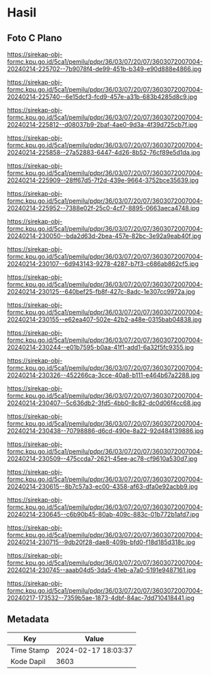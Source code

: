 # Hasil

## Foto C Plano

https://sirekap-obj-formc.kpu.go.id/5ca1/pemilu/pdpr/36/03/07/20/07/3603072007004-20240214-225702--7b9078f4-de99-451b-b349-e90d888e4866.jpg

https://sirekap-obj-formc.kpu.go.id/5ca1/pemilu/pdpr/36/03/07/20/07/3603072007004-20240214-225740--6e15dcf3-fcd9-457e-a31b-683b4285d8c9.jpg

https://sirekap-obj-formc.kpu.go.id/5ca1/pemilu/pdpr/36/03/07/20/07/3603072007004-20240214-225812--d08037b9-2baf-4ae0-9d3a-4f39d725cb7f.jpg

https://sirekap-obj-formc.kpu.go.id/5ca1/pemilu/pdpr/36/03/07/20/07/3603072007004-20240214-225858--27a52883-6447-4d26-8b52-76cf89e5d1da.jpg

https://sirekap-obj-formc.kpu.go.id/5ca1/pemilu/pdpr/36/03/07/20/07/3603072007004-20240214-225909--28ff67d5-7f2d-439e-9664-3752bce35639.jpg

https://sirekap-obj-formc.kpu.go.id/5ca1/pemilu/pdpr/36/03/07/20/07/3603072007004-20240214-225952--7388e02f-25c0-4cf7-8895-0663aeca4748.jpg

https://sirekap-obj-formc.kpu.go.id/5ca1/pemilu/pdpr/36/03/07/20/07/3603072007004-20240214-230050--bda2d63d-2bea-457e-82bc-3e92a9eab40f.jpg

https://sirekap-obj-formc.kpu.go.id/5ca1/pemilu/pdpr/36/03/07/20/07/3603072007004-20240214-230107--6d943143-9278-4287-b7f3-c686ab862cf5.jpg

https://sirekap-obj-formc.kpu.go.id/5ca1/pemilu/pdpr/36/03/07/20/07/3603072007004-20240214-230125--640bef25-fb8f-427c-8adc-1e307cc9972a.jpg

https://sirekap-obj-formc.kpu.go.id/5ca1/pemilu/pdpr/36/03/07/20/07/3603072007004-20240214-230155--e62ea407-502e-42b2-a48e-0315bab04838.jpg

https://sirekap-obj-formc.kpu.go.id/5ca1/pemilu/pdpr/36/03/07/20/07/3603072007004-20240214-230244--e01b7595-b0aa-41f1-add1-6a32f5fc9355.jpg

https://sirekap-obj-formc.kpu.go.id/5ca1/pemilu/pdpr/36/03/07/20/07/3603072007004-20240214-230326--452266ca-3cce-40a8-b111-e464b67a2288.jpg

https://sirekap-obj-formc.kpu.go.id/5ca1/pemilu/pdpr/36/03/07/20/07/3603072007004-20240214-230407--5c636db2-3fd5-4bb0-8c82-dc0d06f4cc68.jpg

https://sirekap-obj-formc.kpu.go.id/5ca1/pemilu/pdpr/36/03/07/20/07/3603072007004-20240214-230438--70798886-d6cd-490e-8a22-92d484139886.jpg

https://sirekap-obj-formc.kpu.go.id/5ca1/pemilu/pdpr/36/03/07/20/07/3603072007004-20240214-230509--475ccda7-2621-45ee-ac78-cf9610a530d7.jpg

https://sirekap-obj-formc.kpu.go.id/5ca1/pemilu/pdpr/36/03/07/20/07/3603072007004-20240214-230615--8b7c57a3-ec00-4358-af63-dfa0e92acbb9.jpg

https://sirekap-obj-formc.kpu.go.id/5ca1/pemilu/pdpr/36/03/07/20/07/3603072007004-20240214-230645--c6b90b45-80ab-409c-883c-01b772b1afd7.jpg

https://sirekap-obj-formc.kpu.go.id/5ca1/pemilu/pdpr/36/03/07/20/07/3603072007004-20240214-230715--9db20f28-dae8-409b-bfd0-f18d185d318c.jpg

https://sirekap-obj-formc.kpu.go.id/5ca1/pemilu/pdpr/36/03/07/20/07/3603072007004-20240214-230745--aaab04d5-3da5-41eb-a7a0-5191e9487161.jpg

https://sirekap-obj-formc.kpu.go.id/5ca1/pemilu/pdpr/36/03/07/20/07/3603072007004-20240217-173532--7359b5ae-1873-4dbf-84ac-7dd710418441.jpg


## Metadata

| Key        | Value               |
| ---------- | ------------------- |
| Time Stamp | 2024-02-17 18:03:37 |
| Kode Dapil | 3603                |



